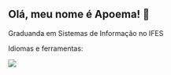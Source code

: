 ## Olá, meu nome é Apoema! 👋
Graduanda em Sistemas de Informação no IFES

Idiomas e ferramentas:

<img src="https://cdn.jsdelivr.net/gh/devicons/devicon@latest/icons/threedsmax/threedsmax-original.svg" />
          


